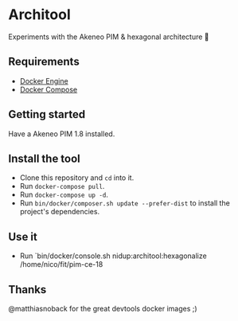 # Architool

Experiments with the Akeneo PIM & hexagonal architecture :rocket:

## Requirements

- [Docker Engine](https://docs.docker.com/engine/installation/)
- [Docker Compose](https://docs.docker.com/compose/install/)

## Getting started

Have a Akeneo PIM 1.8 installed.

## Install the tool

- Clone this repository and `cd` into it.
- Run `docker-compose pull`.
- Run `docker-compose up -d`.
- Run `bin/docker/composer.sh update --prefer-dist` to install the project's dependencies.

## Use it

- Run `bin/docker/console.sh nidup:architool:hexagonalize /home/nico/fit/pim-ce-18

## Thanks

@matthiasnoback for the great devtools docker images ;)

